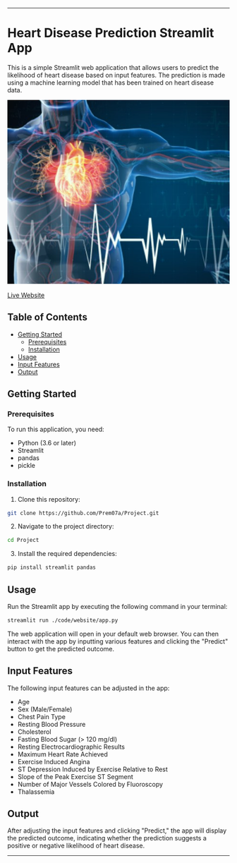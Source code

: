 
---

# Heart Disease Prediction Streamlit App

This is a simple Streamlit web application that allows users to predict the likelihood of heart disease based on input features. The prediction is made using a machine learning model that has been trained on heart disease data.

![dog and cat image](data/image/hd.png)

[Live Website](https://heart-disease-check.streamlit.app/)

## Table of Contents

- [Getting Started](#getting-started)
  - [Prerequisites](#prerequisites)
  - [Installation](#installation)
- [Usage](#usage)
- [Input Features](#input-features)
- [Output](#output)

## Getting Started

### Prerequisites

To run this application, you need:

- Python (3.6 or later)
- Streamlit
- pandas
- pickle

### Installation

1. Clone this repository:

```bash
git clone https://github.com/Prem07a/Project.git
```

2. Navigate to the project directory:

```bash
cd Project
```

3. Install the required dependencies:

```bash
pip install streamlit pandas
```

## Usage

Run the Streamlit app by executing the following command in your terminal:

```bash
streamlit run ./code/website/app.py
```

The web application will open in your default web browser. You can then interact with the app by inputting various features and clicking the "Predict" button to get the predicted outcome.

## Input Features

The following input features can be adjusted in the app:

- Age
- Sex (Male/Female)
- Chest Pain Type
- Resting Blood Pressure
- Cholesterol
- Fasting Blood Sugar (> 120 mg/dl)
- Resting Electrocardiographic Results
- Maximum Heart Rate Achieved
- Exercise Induced Angina
- ST Depression Induced by Exercise Relative to Rest
- Slope of the Peak Exercise ST Segment
- Number of Major Vessels Colored by Fluoroscopy
- Thalassemia

## Output

After adjusting the input features and clicking "Predict," the app will display the predicted outcome, indicating whether the prediction suggests a positive or negative likelihood of heart disease.

---
